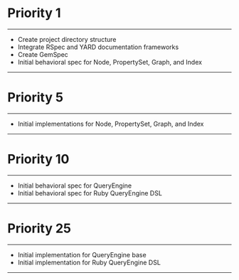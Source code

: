 # Priority 1

------------
 * Create project directory structure
 * Integrate RSpec and YARD documentation frameworks
 * Create GemSpec
 * Initial behavioral spec for Node, PropertySet, Graph, and Index
------------

# Priority 5

------------
 * Initial implementations for Node, PropertySet, Graph, and Index
------------

# Priority 10

------------
 * Initial behavioral spec for QueryEngine
 * Initial behavioral spec for Ruby QueryEngine DSL
------------

# Priority 25

------------
 * Initial implementation for QueryEngine base
 * Initial implementation for Ruby QueryEngine DSL
------------
